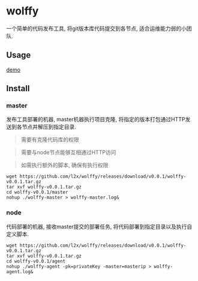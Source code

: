 wolffy
============
一个简单的代码发布工具, 将git版本库代码提交到各节点, 适合运维能力弱的小团队.

## Usage

[demo]()

## Install

### master

发布工具部署的机器, master机器执行项目克隆, 将指定的版本打包通过HTTP发送到各节点并解压到指定目录.

> 需要有克隆代码库的权限

> 需要与node节点能够互相通过HTTP访问

> 如需执行额外的脚本, 确保有执行权限


```
wget https://github.com/l2x/wolffy/releases/download/v0.0.1/wolffy-v0.0.1.tar.gz 
tar xvf wolffy-v0.0.1.tar.gz
cd wolffy-v0.0.1/master
nohup ./wolffy-master > wolffy-master.log&
```

### node

代码部署的机器, 接收master提交的部署任务, 将代码部署到指定目录以及执行自定义脚本.

```
wget https://github.com/l2x/wolffy/releases/download/v0.0.1/wolffy-v0.0.1.tar.gz 
tar xvf wolffy-v0.0.1.tar.gz
cd wolffy-v0.0.1/agent
nohup ./wolffy-agent -pk=privateKey -master=masterip > wolffy-agent.log&
```

